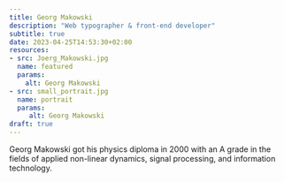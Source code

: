 ```yaml
---
title: Georg Makowski
description: "Web typographer & front-end developer"
subtitle: true
date: 2023-04-25T14:53:30+02:00
resources:
- src: Joerg_Makowski.jpg
  name: featured
  params:
    alt: Georg Makowski
- src: small_portrait.jpg
  name: portrait
  params:
     alt: Georg Makowski
draft: true
---
```


Georg Makowski got his physics diploma in 2000 with an A grade in the fields of applied non-linear dynamics, signal processing, and information technology.
<!--more-->

